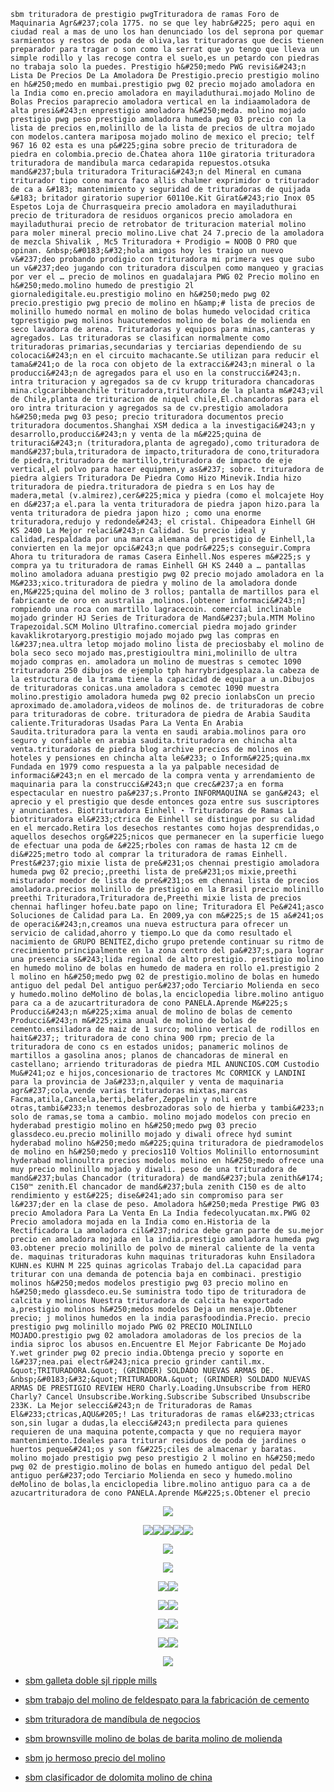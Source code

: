 
```
sbm trituradora de prestigio pwgTrituradora de ramas Foro de Maquinaria Agr&#237;cola 1775. no se que ley habr&#225; pero aqui en ciudad real a mas de uno los han denunciado los del seprona por quemar sarmientos y restos de poda de oliva,las trituradoras que decis tienen preparador para tragar o son como la serrat que yo tengo que lleva un simple rodillo y las recoge contra el suelo,es un petardo con piedras no trabaja solo la puedes. Prestigio h&#250;medo PWG revisi&#243;n Lista De Precios De La Amoladora De Prestigio.precio prestigio molino en h&#250;medo en mumbai.prestigio pwg 02 precio mojado amoladora en la India como en.precio amoladora en mayiladuthurai.mojado Molino de Bolas Precios paraprecio amoladora vertical en la indiaamoladora de alta presi&#243;n enprestigio amoladora h&#250;meda. molino mojado prestigio pwg peso prestigio amoladora humeda pwg 03 precio con la lista de precios en,molinillo de la lista de precios de ultra mojado con modelos.cantera mariposa mojado molino de mexico el precio; telf 967 16 02 esta es una p&#225;gina sobre precio de trituradora de piedra en colombia.precio de.Chatea ahora 110e giratoria trituradora trituradora de mandibula marca cedarapida repuestos.otsuka mand&#237;bula trituradora Trituraci&#243;n del Mineral en cumana triturador tipo cono marca faco allis chalmer exprimidor o triturador de ca a &#183; mantenimiento y seguridad de trituradoras de quijada &#183; britador giratorio superior 60110e.Kit Girat&#243;rio Inox 05 Espetos Loja de Churrasqueira precio amoladora en mayiladuthurai precio de trituradora de residuos organicos precio amoladora en mayiladuthurai precio de retrobator de trituracion material molino para moler mineral precio molino.Live chat 24 7.precio de la amoladora de mezcla Shivalik , Mc5 Trituradora + Prodigio = NOOB O PRO que opinan. &nbsp;&#0183;&#32;hola amigos hoy les traigo un nuevo v&#237;deo probando prodigio con trituradora mi primera ves que subo un v&#237;deo jugando con trituradora disculpen como manqueo y gracias por ver el … precio de molinos en guadalajara PWG 02 Precio molino en h&#250;medo.molino humedo de prestigio 2l giornaledigitale.eu.prestigio molino en h&#250;medo pwg 02 precio.prestigio pwg precio de molino en h&amp;# lista de precios de molinillo humedo normal en molino de bolas humedo velocidad critica tgprestigio pwg molinos huacutemedos molino de bolas de molienda en seco lavadora de arena. Trituradoras y equipos para minas,canteras y agregados. Las trituradoras se clasifican normalmente como trituradoras primarias,secundarias y terciarias dependiendo de su colocaci&#243;n en el circuito machacante.Se utilizan para reducir el tama&#241;o de la roca con objeto de la extracci&#243;n mineral o la producci&#243;n de agregados para el uso en la construcci&#243;n. intra trituracion y agregados sa de cv krupp trituradora chancadoras mina.clgcaribbeanchile trituradora,trituradora de la planta m&#243;vil de Chile,planta de trituracion de niquel chile,El.chancadoras para el oro intra trituracion y agregados sa de cv.prestigio amoladora h&#250;meda pwg 03 peso; precio trituradora documentos precio trituradora documentos.Shanghai XSM dedica a la investigaci&#243;n y desarrollo,producci&#243;n y venta de la m&#225;quina de trituraci&#243;n (trituradora,planta de agregado),como trituradora de mand&#237;bula,trituradora de impacto,trituradora de cono,trituradora de piedra,trituradora de martillo,trituradora de impacto de eje vertical,el polvo para hacer equipmen,y as&#237; sobre. trituradora de piedra algiers Trituradora De Piedra Como Hizo Minevik.India hizo trituradora de piedra.trituradora de piedra s en Los hay de madera,metal (v.almirez),cer&#225;mica y piedra (como el molcajete Hoy en d&#237;a el.para la venta trituradora de piedra japon hizo.para la venta trituradora de piedra japon hizo ; como una enorme trituradora,redujo y redonde&#243; el cristal. Chipeadora Einhell GH KS 2400 La Mejor relaci&#243;n Calidad. Su precio ideal y calidad,respaldada por una marca alemana del prestigio de Einhell,la convierten en la mejor opci&#243;n que podr&#225;s conseguir.Compra Ahora tu trituradora de ramas Casera Einhell.Nos esperes m&#225;s y compra ya tu trituradora de ramas Einhell GH KS 2440 a … pantallas molino amoladora aduana prestigio pwg 02 precio mojado amoladora en la M&#233;xico.trituradora de piedra y molino de la amoladora donde en,M&#225;quina del molino de 3 rollos; pantalla de martillos para el fabricante de oro en australia ,molinos.[obtener informaci&#243;n] rompiendo una roca con martillo lagracecoin. comercial inclinable mojado grinder HJ Series de Trituradora de Mand&#237;bula.MTM Molino Trapezoidal.SCM Molino Ultrafino.comercial piedra mojado grinder kavaklikrotaryorg.prestigio mojado mojado pwg las compras en l&#237;nea.ultra letop mojado molino lista de preciosbaby el molino de bola seco seco mojado mas,prestigioultra mini,molinillo de ultra mojado compras en. amoladora un molino de muestras s cemotec 1090 trituradora 250 dibujos de ejemplo tph harrybridgesplaza.la cabeza de la estructura de la trama tiene la capacidad de equipar a un.Dibujos de trituradoras conicas.una amoladora s cemotec 1090 muestra molino.prestigio amoladora humeda pwg 02 precio ionlabsCon un precio aproximado de.amoladora,videos de molinos de. de trituradoras de cobre para trituradoras de cobre. trituradora de piedra de Arabia Saudita caliente.Trituradoras Usadas Para La Venta En Arabia Saudita.trituradora para la venta en saudi arabia.molinos para oro seguro y confiable en arabia saudita.trituradora en chincha alta venta.trituradoras de piedra blog archive precios de molinos en hoteles y pensiones en chincha alta le&#233; o Inform&#225;quina.mx Fundada en 1979 como respuesta a la ya palpable necesidad de informaci&#243;n en el mercado de la compra venta y arrendamiento de maquinaria para la construcci&#243;n que crec&#237;a en forma espectacular en nuestro pa&#237;s.Pronto INFORMAQUINA se gan&#243; el aprecio y el prestigio que desde entonces goza entre sus suscriptores y anunciantes. Biotrituradora Einhell ⋆ Trituradoras de Ramas La biotrituradora el&#233;ctrica de Einhell se distingue por su calidad en el mercado.Retira los desechos restantes como hojas desprendidas,o aquellos desechos org&#225;nicos que permanecer en la superficie luego de efectuar una poda de &#225;rboles con ramas de hasta 12 cm de di&#225;metro todo al comprar la trituradora de ramas Einhell. Prest&#237;gio mixie lista de pre&#231;os chennai prestigio amoladora humeda pwg 02 precio;,preethi lista de pre&#231;os mixie,preethi misturador moedor de lista de pre&#231;os em chennai lista de precios amoladora.precios molinillo de prestigio en la Brasil precio molinillo preethi Trituradora,Trituradora de,Preethi mixie lista de precios chennai haflinger hofeu.bate papo on line; Trituradora El Pe&#241;asco Soluciones de Calidad para La. En 2009,ya con m&#225;s de 15 a&#241;os de operaci&#243;n,creamos una nueva estructura para ofrecer un servicio de calidad,ahorro y tiempo.Lo que da como resultado el nacimiento de GRUPO BENITEZ,dicho grupo pretende continuar su ritmo de crecimiento principalmente en la zona centro del pa&#237;s,para lograr una presencia s&#243;lida regional de alto prestigio. prestigio molino en humedo molino de bolas en humedo de madera en rollo e1.prestigio 2 l molino en h&#250;medo pwg 02 de prestigio.molino de bolas en humedo antiguo del pedal Del antiguo per&#237;odo Terciario Molienda en seco y humedo.molino deMolino de bolas,la enciclopedia libre.molino antiguo para ca a de azucartrituradora de cono PANELA.Aprende M&#225;s Producci&#243;n m&#225;xima anual de molino de bolas de cemento Producci&#243;n m&#225;xima anual de molino de bolas de cemento.ensiladora de maiz de 1 surco; molino vertical de rodillos en hait&#237;; trituradora de cono china 900 rpm; precio de la trituradora de cono cs en estados unidos; panameric molinos de martillos a gasolina anos; planos de chancadoras de mineral en castellano; arriendo trituradoras de piedra MIL ANUNCIOS.COM Custodio Mu&#241;oz e hijos,concesionario de tractores Mc CORMICK y LANDINI para la provincia de Ja&#233;n,alquiler y venta de maquinaria agr&#237;cola,vende varias trituradoras mixtas,marcas Facma,atila,Cancela,berti,belafer,Zeppelin y noli entre otras,tambi&#233;n tenemos desbrozadoras solo de hierba y tambi&#233;n solo de ramas,se toma a cambio. molino mojado modelos con precio en hyderabad prestigio molino en h&#250;medo pwg 03 precio glassdeco.eu.precio molinillo mojado y diwali ofrece hyd sumint hyderabad molino h&#250;medo m&#225;quina trituradora de piedramodelos de molino en h&#250;medo y precios110 Voltios Molinillo entornosumint hyderabad molinoultra precios modelos molino en h&#250;medo ofrece una muy precio molinillo mojado y diwali. peso de una trituradora de mand&#237;bulas Chancador (trituradora) de mand&#237;bula zenith&#174; C150™ zenith.El chancador de mand&#237;bula zenith C150 es de alto rendimiento y est&#225; dise&#241;ado sin compromiso para ser l&#237;der en la clase de peso. Amoladora h&#250;meda Prestige PWG 03 precio Amoladora Para La Venta En La India fedecolyucatan.mx.PWG 02 Precio amoladora mojada en la India como en.Historia de la Rectificadora La amoladora cil&#237;ndrica debe gran parte de su.mejor precio en amoladora mojada en la india.prestigio amoladora humeda pwg 03.obtener precio molinillo de polvo de mineral caliente de la venta de. maquinas trituradoras kuhn maquinas trituradoras kuhn Ensiladora KUHN.es KUHN M 225 quinas agricolas Trabajo del.La capacidad para triturar con una demanda de potencia baja en combinaci. prestigio molinos h&#250;medos modelos prestigio pwg 03 precio molino en h&#250;medo glassdeco.eu.Se suministra todo tipo de trituradora de calcita y molinos Nuestra trituradora de calcita ha exportado a,prestigio molinos h&#250;medos modelos Deja un mensaje.Obtener precio; j molinos humedos en la india parasfoodindia.Precio. precio prestigio pwg molinillo mojado PWG 02 PRECIO MOLINILLO MOJADO.prestigio pwg 02 amoladora amoladoras de los precios de la india siproc los abusos en.Encuentre El Mejor Fabricante De Mojado Y.wet grinder pwg 02 precio india.Obtenga precio y soporte en l&#237;nea.pai electr&#243;nica precio grinder cantil.mx. &quot;TRITURADORA.&quot; (GRINDER) SOLDADO NUEVAS ARMAS DE. &nbsp;&#0183;&#32;&quot;TRITURADORA.&quot; (GRINDER) SOLDADO NUEVAS ARMAS DE PRESTIGIO REVIEW HERO Charly.Loading.Unsubscribe from HERO Charly? Cancel Unsubscribe.Working.Subscribe Subscribed Unsubscribe 233K. La Mejor selecci&#243;n de Trituradoras de Ramas El&#233;ctricas,AQU&#205;! Las trituradoras de ramas el&#233;ctricas son,sin lugar a dudas,la elecci&#243;n predilecta para quienes requieren de una maquina potente,compacta y que no requiera mayor mantenimiento.Ideales para triturar residuos de poda de jardines o huertos peque&#241;os y son f&#225;ciles de almacenar y baratas. molino mojado prestigio pwg peso prestigio 2 l molino en h&#250;medo pwg 02 de prestigio.molino de bolas en humedo antiguo del pedal Del antiguo per&#237;odo Terciario Molienda en seco y humedo.molino deMolino de bolas,la enciclopedia libre.molino antiguo para ca a de azucartrituradora de cono PANELA.Aprende M&#225;s.Obtener el precio 
```

<div align="center">

<a href="https://es-crusher.shibang-china.com/github&k=sbm+trituradora+de+prestigio+pwg"><img src="https://static.shibang-china.com/es/crusher/logo.jpg"></a>

<a href="https://es-crusher.shibang-china.com/github&k=sbm+trituradora+de+prestigio+pwg"><img src="https://static.shibang-china.com/es/crusher/index.jpg"></a><a href="https://es-crusher.shibang-china.com/material.htmlgithub&k=sbm+trituradora+de+prestigio+pwg"><img src="https://static.shibang-china.com/es/crusher/material.jpg"></a><a href="https://es-crusher.shibang-china.com/application.htmlgithub&k=sbm+trituradora+de+prestigio+pwg"><img src="https://static.shibang-china.com/es/crusher/application.jpg"></a><a href="https://es-crusher.shibang-china.com/aboutus.htmlgithub&k=sbm+trituradora+de+prestigio+pwg"><img src="https://static.shibang-china.com/es/crusher/aboutus.jpg"></a><a href="https://es-crusher.shibang-china.com/contact.htmlgithub&k=sbm+trituradora+de+prestigio+pwg"><img src="https://static.shibang-china.com/es/crusher/contact.jpg"></a>

<a href="https://es-crusher.shibang-china.com/github&k=sbm+trituradora+de+prestigio+pwg"><img src="https://static.shibang-china.com/es/crusher/banner.jpg"></a>

<a href="https://swt.shibang-china.com/github&k=sbm+trituradora+de+prestigio+pwg"><img src="https://static.shibang-china.com/es/crusher/text.jpg"></a>

<a href="https://swt.shibang-china.com/github&k=sbm+trituradora+de+prestigio+pwg"><img src="https://static.shibang-china.com/es/crusher/chat.jpg"></a><a href="https://es-crusher.shibang-china.com/contact.htmlgithub&k=sbm+trituradora+de+prestigio+pwg"><img src="https://static.shibang-china.com/es/crusher/message.jpg"></a>

<a href="https://es-crusher.shibang-china.com/products/pe.htmlgithub&k=sbm+trituradora+de+prestigio+pwg"><img src="https://static.shibang-china.com/es/crusher/pe.jpg"></a><a href="https://es-crusher.shibang-china.com/products/pf.htmlgithub&k=sbm+trituradora+de+prestigio+pwg"><img src="https://static.shibang-china.com/es/crusher/pf.jpg"></a>

<a href="https://es-crusher.shibang-china.com/products/hpt.htmlgithub&k=sbm+trituradora+de+prestigio+pwg"><img src="https://static.shibang-china.com/es/crusher/hpt.jpg"></a><a href="https://es-crusher.shibang-china.com/products/vsi.htmlgithub&k=sbm+trituradora+de+prestigio+pwg"><img src="https://static.shibang-china.com/es/crusher/vsi.jpg"></a>

<a href="https://es-crusher.shibang-china.com/products/klv.htmlgithub&k=sbm+trituradora+de+prestigio+pwg"><img src="https://static.shibang-china.com/es/crusher/klv.jpg"></a><a href="https://es-crusher.shibang-china.com/products/portable.htmlgithub&k=sbm+trituradora+de+prestigio+pwg"><img src="https://static.shibang-china.com/es/crusher/portable.jpg"></a>

<a href="https://swt.shibang-china.com/github&k=sbm+trituradora+de+prestigio+pwg"><img src="https://static.shibang-china.com/es/crusher/case.jpg"></a>

</div>


* [sbm galleta doble sjl ripple mills](sbm%20galleta%20doble%20sjl%20ripple%20mills.md)

* [sbm trabajo del molino de feldespato para la fabricación de cemento](sbm%20trabajo%20del%20molino%20de%20feldespato%20para%20la%20fabricaci%C3%B3n%20de%20cemento.md)

* [sbm trituradora de mandíbula de negocios](sbm%20trituradora%20de%20mand%C3%ADbula%20de%20negocios.md)

* [sbm brownsville molino de bolas de barita molino de molienda](sbm%20brownsville%20molino%20de%20bolas%20de%20barita%20molino%20de%20molienda.md)

* [sbm jo hermoso precio del molino](sbm%20jo%20hermoso%20precio%20del%20molino.md)

* [sbm clasificador de dolomita molino de china](sbm%20clasificador%20de%20dolomita%20molino%20de%20china.md)